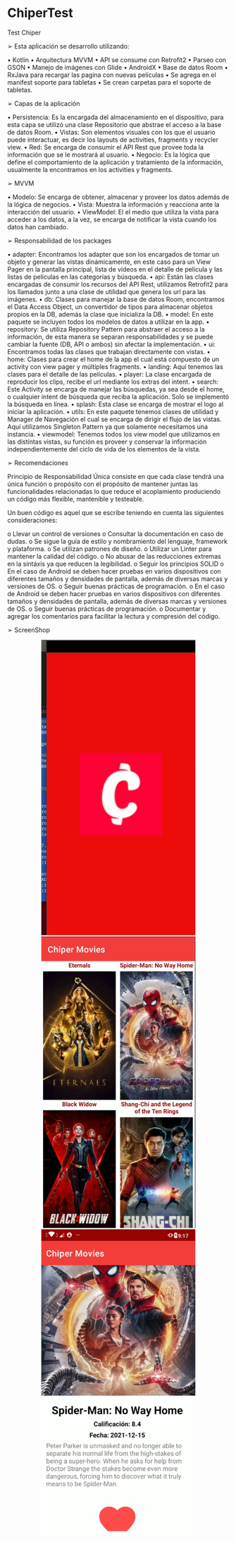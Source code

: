 # ChiperTest
Test Chiper

➢ Esta aplicación se desarrollo utilizando:

•	Kotlin
•	Arquitectura MVVM
•	API se consume con Retrofit2
•	Parseo con GSON
•	Manejo de imágenes con Glide
•	AndroidX
•	Base de datos Room
•	RxJava para recargar las pagina con nuevas peliculas
•	Se agrega en el manifest soporte para tabletas
•	Se crean carpetas para el soporte de tabletas.


➢ Capas de la aplicación

•	Persistencia: Es la encargada del almacenamiento en el dispositivo, para esta capa se utilizó una clase Repositorio que abstrae el acceso a la base de datos Room.
•	Vistas: Son elementos visuales con los que el usuario puede interactuar, es decir los layouts de activities, fragments y recycler view.
•	Red: Se encarga de consumir el API Rest que provee toda la información que se le mostrará al usuario.
•	Negocio: Es la lógica que define el comportamiento de la aplicación y tratamiento de la información, usualmente la encontramos en los activities y fragments.

➢ MVVM 

•	Modelo: Se encarga de obtener, almacenar y proveer los datos además de la lógica de negocios.
•	Vista: Muestra la información y reacciona ante la interacción del usuario.
•	ViewModel: El el medio que utiliza la vista para acceder a los datos, a la vez, se encarga de notificar la vista cuando los datos han cambiado.

➢ Responsabilidad de los packages

•	adapter: Encontramos los adapter que son los encargados de tomar un objeto y generar las vistas dinámicamente, en este caso para un View Pager en la pantalla principal, lista de videos en el detalle de película y las listas de películas en las categorías y búsqueda.
•	api: Están las clases encargadas de consumir los recursos del API Rest, utilizamos Retrofit2 para los llamados junto a una clase de utilidad que genera los url para las imágenes.
•	db: Clases para manejar la base de datos Room, encontramos el Data Access Object, un convertidor de tipos para almacenar objetos propios en la DB, además la clase que inicializa la DB.
•	model: En este paquete se incluyen todos los modelos de datos a utilizar en la app.
•	repository: Se utiliza Repository Pattern para abstraer el acceso a la información, de esta manera se separan responsabilidades y se puede cambiar la fuente (DB, API o ambos) sin afectar la implementación.
•	ui: Encontramos todas las clases que trabajan directamente con vistas.
•	home: Clases para crear el home de la app el cual está compuesto de un activity con view pager y múltiples fragments.
•	landing: Aquí tenemos las clases para el detalle de las películas.
•	player: La clase encargada de reproducir los clips, recibe el url mediante los extras del intent.
•	search: Este Activity se encarga de manejar las búsquedas, ya sea desde el home, o cualquier intent de búsqueda que reciba la aplicación. Solo se implementó la búsqueda en línea.
•	splash: Esta clase se encarga de mostrar el logo al iniciar la aplicación.
•	utils: En este paquete tenemos clases de utilidad y Manager de Navegación el cual se encarga de dirigir el flujo de las vistas. Aquí utilizamos Singleton Pattern ya que solamente necesitamos una instancia.
•	viewmodel: Tenemos todos los view model que utilizamos en las distintas vistas, su función es proveer y conservar la información independientemente del ciclo de vida de los elementos de la vista.

➢  Recomendaciones

Principio de Responsabilidad Única consiste en que cada clase tendrá una única función o propósito con el propósito de mantener juntas las funcionalidades relacionadas lo que reduce el acoplamiento produciendo un código más flexible, mantenible y testeable.

Un buen código es aquel que se escribe teniendo en cuenta las siguientes consideraciones:

o	Llevar un control de versiones
o	Consultar la documentación en caso de dudas.
o	Se sigue la guía de estilo y nombramiento del lenguaje, framework y plataforma.
o	Se utilizan patrones de diseño.
o	Utilizar un Linter para mantener la calidad del código.
o	No abusar de las reducciones extremas en la sintáxis ya que reducen la legibilidad.
o	Seguir los principios SOLID
o	En el caso de Android se deben hacer pruebas en varios dispositivos con diferentes tamaños y densidades de pantalla, además de diversas marcas y versiones de OS.
o	Seguir buenas prácticas de programación.
o	En el caso de Android se deben hacer pruebas en varios dispositivos con diferentes tamaños y densidades de pantalla, además de diversas marcas y versiones de OS.
o	Seguir buenas prácticas de programación.
o	Documentar y agregar los comentarios para facilitar la lectura y compresión del código.

➢  ScreenShop


<p align="center">
  <img src="imagenes/splash.png" width="350" title="Splash">
  <img src="imagenes/listMovies.png" width="350" title="ListMovies">
  <img src="imagenes/detailMovies.png" width="350" title="DetailMovies">
</p>


